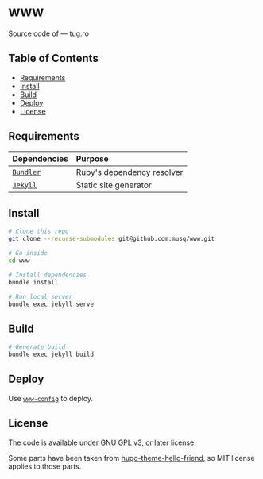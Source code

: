# www

Source code of — tug.ro


## Table of Contents

- [Requirements](#requirements)
- [Install](#install)
- [Build](#build)
- [Deploy](#deploy)
- [License](#license)


## Requirements

| Dependencies | Purpose |
|:---|:---|
| [`Bundler`][bundler] | Ruby's dependency resolver |
| [`Jekyll`][jekyll] | Static site generator |


## Install

```bash
# Clone this repo
git clone --recurse-submodules git@github.com:musq/www.git

# Go inside
cd www

# Install dependencies
bundle install

# Run local server
bundle exec jekyll serve
```


## Build

```bash
# Generate build
bundle exec jekyll build
```


## Deploy

Use [`www-config`][www-config] to deploy.


## License

The code is available under [GNU GPL v3, or later](LICENSE) license.

Some parts have been taken from
[hugo-theme-hello-friend][hugo-theme-hello-friend], so MIT license
applies to those parts.


<!-- Link labels: -->

[bundler]: https://bundler.io/
[jekyll]: https://jekyllrb.com/
[www-config]: https://github.com/musq/www-config
[hugo-theme-hello-friend]: https://github.com/panr/hugo-theme-hello-friend
